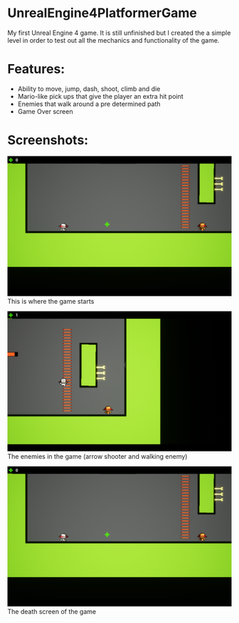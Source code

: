 # UnrealEngine4PlatformerGame
My first Unreal Engine 4 game. It is still unfinished but I created the a simple level in order to test out all the mechanics and functionality of the game.

# Features:
- Ability to move, jump, dash, shoot, climb and die
- Mario-like pick ups that give the player an extra hit point
- Enemies that walk around a pre determined path
- Game Over screen

# Screenshots:

![Game Start](https://github.com/humdan123/UnrealEngine4PlatformerGame/blob/master/Screenshots/GameScreen.png)
This is where the game starts

![Enemies](https://github.com/humdan123/UnrealEngine4PlatformerGame/blob/master/Screenshots/GameEnemies.png)
The enemies in the game (arrow shooter and walking enemy)

![Death Screen](https://github.com/humdan123/UnrealEngine4PlatformerGame/blob/master/Screenshots/GameScreen.png)
The death screen of the game
